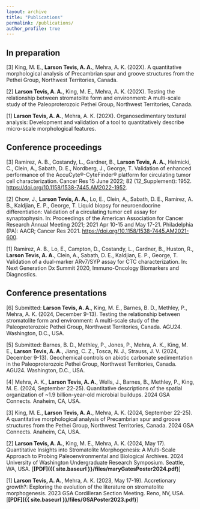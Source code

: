 ```yaml
---
layout: archive
title: "Publications"
permalink: /publications/
author_profile: true
---
```


## In preparation

[3] King, M. E., **Larson Tevis, A. A.**, Mehra, A. K. (202X). A quantitative morphological analysis of Precambrian spur and groove structures from the Pethei Group, Northwest Territories, Canada.

[2] **Larson Tevis, A. A.**, King, M. E., Mehra, A. K. (202X). Testing the relationship between stromatolite form and environment: A multi-scale study of the Paleoproterozoic Pethei Group, Northwest Territories, Canada.

[1] **Larson Tevis, A. A.**, Mehra, A. K. (202X). Organosedimentary textural analysis: Development and validation of a tool to quantitatively describe micro-scale morphological features.

## Conference proceedings

[3] Ramirez, A. B., Costandy, L., Gardner, B., **Larson Tevis, A. A.**, Helmicki, C., Clein, A., Sabath, D. E., Nordberg, J., George, T. Validation of enhanced performance of the AccuCyte®-CyteFinder® platform for circulating tumor cell characterization. Cancer Res 15 June 2022; 82 (12_Supplement): 1952. <a href="https://doi.org/10.1158/1538-7445.AM2022-1952">https://doi.org/10.1158/1538-7445.AM2022-1952</a>.

[2] Chow, J., **Larson Tevis, A. A.**, Lo, E., Clein, A., Sabath, D. E., Ramirez, A. B., Kaldjian, E. P., George, T. Liquid biopsy for neuroendocrine differentiation: Validation of a circulating tumor cell assay for synaptophysin. In: Proceedings of the American Association for Cancer Research Annual Meeting 2021; 2021 Apr 10-15 and May 17-21. Philadelphia (PA): AACR; Cancer Res 2021. <a href="https://doi.org/10.1158/1538-7445.AM2021-600">https://doi.org/10.1158/1538-7445.AM2021-600</a>.

[1] Ramirez, A. B., Lo, E., Campton, D., Costandy, L., Gardner, B., Huston, R., **Larson Tevis, A. A.**, Clein, A., Sabath, D. E., Kaldjian, E. P., George, T. Validation of a dual-marker ARv7/SYP assay for CTC characterization. In: Next Generation Dx Summit 2020, Immuno-Oncology Biomarkers and Diagnostics.

## Conference presentations

[6] Submitted: **Larson Tevis, A. A.**, King, M. E., Barnes, B. D., Methley, P., Mehra, A. K. (2024, December 9-13). Testing the relationship between stromatolite form and environment: A multi-scale study of the Paleoproterozoic Pethei Group, Northwest Territories, Canada. AGU24. Washington, D.C., USA.

[5] Submitted: Barnes, B. D., Methley, P., Jones, P., Mehra, A. K., King, M. E., **Larson Tevis, A. A.**, Jiang, C. Z., Tosca, N. J., Strauss, J. V. (2024, December 9-13). Geochemical controls on abiotic carbonate sedimentation in the Paleoproterozoic Pethei Group, Northwest Territories, Canada. AGU24. Washington, D.C., USA.

[4] Mehra, A. K., **Larson Tevis, A. A.**, Wells, J., Barnes, B., Methley, P., King, M. E. (2024, September 22-25). Quantitative descriptions of the spatial organization of ~1.9 billion-year-old microbial buildups. 2024 GSA Connects. Anaheim, CA, USA.

[3] King, M. E., **Larson Tevis, A. A.**, Mehra, A. K. (2024, September 22-25). A quantitative morphological analysis of Precambrian spur and groove structures from the Pethei Group, Northwest Territories, Canada. 2024 GSA Connects. Anaheim, CA, USA.

[2] **Larson Tevis, A. A.**, King, M. E., Mehra, A. K. (2024, May 17). Quantitative Insights into Stromatolite Morphogenesis: A Multi-Scale Approach to Probing Paleoenvironmental and Biological Archives. 2024 University of Washington Undergraduate Research Symposium. Seattle, WA, USA. \[**[PDF]({{ site.baseurl }}/files/maryGatesPoster2024.pdf)**\]

[1] **Larson Tevis, A. A.**, Mehra, A. K. (2023, May 17-19). Accretionary growth?: Exploring the evolution of the literature on stromatolite morphogenesis. 2023 GSA Cordilleran Section Meeting. Reno, NV, USA. \[**[PDF]({{ site.baseurl }}/files/GSAPoster2023.pdf)**\]